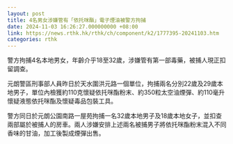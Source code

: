 ```yaml
---
layout: post
title: 4名男女涉嫌管有「依托咪酯」電子煙油被警方拘捕
date: 2024-11-03 16:26:27.000000000 +08:00
link: https://news.rthk.hk/rthk/ch/component/k2/1777395-20241103.htm
categories: rthk
---
```


警方拘捕4名本地男女，年齡介乎18至32歲，涉嫌管有第一部毒藥，被捕人現正扣留調查。

元朗警區刑事部人員昨日於天水圍洪元路一個單位，拘捕兩名分別22歲及29歲本地男子，單位內檢獲約110克懷疑依托咪酯粉末、約350粒太空油煙彈、約110毫升懷疑液態依托咪酯及懷疑毒品包裝工具。

警方同日於元朗公園南路一屋苑拘捕一名32歲本地男子及18歲本地女子，並扣查兩部屬於被捕人的房車。兩人涉嫌安排上述兩名被捕男子將依托咪酯粉末混入不同香味的甘油，加工後製成煙彈出售。
